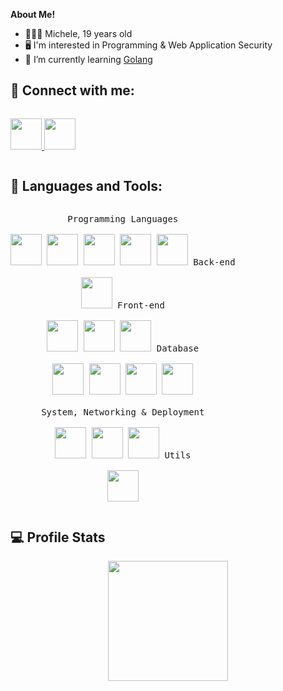 **About Me!**

- 👨🏽‍💻 Michele, 19 years old
- 🖥️	I'm interested in Programming & Web Application Security
- 🌱 I’m currently learning <a href="https://go.dev/">Golang</a>
<!-- - 💬 Ask me about anything <a href="https://t.me/Michele0303">here</a> -->

<h2>🌳 Connect with me:</h2>
<p style="display: inline-block;" align="left">
  <a href="https://www.linkedin.com/in/michele-fiori03/">
    <img width="50px" src="https://cdn.jsdelivr.net/gh/devicons/devicon/icons/linkedin/linkedin-original.svg" />
  </a>
  <a href="https://t.me/Michele0303">
    <img width="50px" src="https://upload.wikimedia.org/wikipedia/commons/thumb/8/82/Telegram_logo.svg/768px-Telegram_logo.svg.png" />
  </a>
</p>

<h2>🔧 Languages and Tools:</h2>
<p style="display: inline-block;" align="center">
  <kbd>
    <kbd>Programming Languages</kbd>
    <br>
    <br>
    <img width="50px" src="https://cdn.jsdelivr.net/gh/devicons/devicon/icons/csharp/csharp-original.svg" /> 
    <img width="50px" src="https://cdn.jsdelivr.net/gh/devicons/devicon/icons/python/python-original.svg" /> 
    <img width="50px" src="https://cdn.jsdelivr.net/gh/devicons/devicon/icons/bash/bash-original.svg" />
    <img width="50px" src="https://cdn.jsdelivr.net/gh/devicons/devicon/icons/c/c-original.svg" />
    <img width="50px" src="https://cdn.jsdelivr.net/gh/devicons/devicon/icons/go/go-original.svg" />
  </kbd>
  <kbd>
    <kbd>Back-end</kbd>
    <br>
    <br>
    <img width="50px" src="https://cdn.jsdelivr.net/gh/devicons/devicon/icons/dotnetcore/dotnetcore-original.svg" />
  </kbd>
  <kbd>
    <kbd>Front-end</kbd>
    <br>
    <br>
    <img width="50px" src="https://cdn.jsdelivr.net/gh/devicons/devicon/icons/html5/html5-original-wordmark.svg" />  
    <img width="50px" src="https://cdn.jsdelivr.net/gh/devicons/devicon/icons/bootstrap/bootstrap-original-wordmark.svg" /> 
    <img width="50px" src="https://cdn.jsdelivr.net/gh/devicons/devicon/icons/angularjs/angularjs-original-wordmark.svg" />
  </kbd>
  <kbd>
    <kbd>Database</kbd>
    <br>
    <br>
    <img width="50px" src="https://cdn.jsdelivr.net/gh/devicons/devicon/icons/mysql/mysql-original-wordmark.svg" />
    <img width="50px" src="https://cdn.jsdelivr.net/gh/devicons/devicon/icons/microsoftsqlserver/microsoftsqlserver-plain-wordmark.svg" />
    <img width="50px" src="https://cdn.jsdelivr.net/gh/devicons/devicon/icons/postgresql/postgresql-original-wordmark.svg" />
    <img width="50px" src="https://cdn.jsdelivr.net/gh/devicons/devicon/icons/mongodb/mongodb-original-wordmark.svg" />
  </kbd>
  <br>
  <br>
   <kbd>
    <kbd>System, Networking & Deployment</kbd>
    <br>
    <br>
    <img width="50px" src="https://cdn.jsdelivr.net/gh/devicons/devicon/icons/linux/linux-original.svg" />
    <img width="50px" src="https://cdn.jsdelivr.net/gh/devicons/devicon/icons/git/git-original-wordmark.svg" />
    <img width="50px" src="https://cdn.jsdelivr.net/gh/devicons/devicon/icons/docker/docker-original-wordmark.svg" />
  </kbd>
  <kbd>
    <kbd>Utils</kbd>
    <br>
    <br>
    <img width="50px" src="https://cdn.jsdelivr.net/gh/devicons/devicon/icons/latex/latex-original.svg" />
  </kbd>
</p>

<h2>💻 Profile Stats</h2>
<div>
  <p align="center">
    <a href="https://github.com/michele0303">
      <img src="https://github-readme-stats.vercel.app/api?username=michele0303&show_icons=true&theme=tokyonight" height="192px"/></a>
  </p>
</div>


